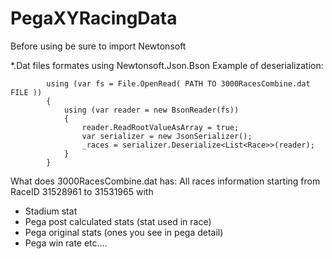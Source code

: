# PegaXYRacingData

Before using be sure to import Newtonsoft

*.Dat files formates using Newtonsoft.Json.Bson
Example of deserialization:
```
        using (var fs = File.OpenRead( PATH TO 3000RacesCombine.dat FILE ))
        {
            using (var reader = new BsonReader(fs))
            {
                reader.ReadRootValueAsArray = true;
                var serializer = new JsonSerializer();
                _races = serializer.Deserialize<List<Race>>(reader);
            }
        }
```
What does 3000RacesCombine.dat has:
All races information starting from RaceID 31528961 to 31531965 with 
  * Stadium stat
  * Pega post calculated stats (stat used in race)
  * Pega original stats (ones you see in pega detail)
  * Pega win rate
  etc....
